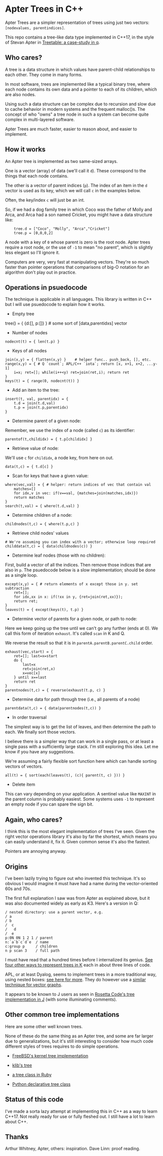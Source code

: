 # Apter Trees in C++

Apter Trees are a simpler representation of trees using just two vectors: `[nodevalues,
parentindices]`.

This repo contains a tree-like data type implemented in C++17, in the style of Stevan Apter in 
[Treetable: a case-study in q](http://archive.vector.org.uk/art10500340).

## Who cares?

A tree is a data structure in which values have parent-child relationships to
each other. They come in many forms.

In most software, trees are implemented like a typical binary tree, where each
node contains its own data and a pointer to each of its children, which are
also nodes. 

Using such a data structure can be complex due to recursion and slow due to
cache behavior in modern systems and the frequent malloc()s. The concept of who
"owns" a tree node in such a system can become quite complex in multi-layered
software.

Apter Trees are much faster, easier to reason about, and easier to implement.

## How it works

An Apter tree is implemented as two same-sized arrays.

One is a vector (array) of data (we'll call it `d`). These correspond to the
things that each node contains.

The other is a vector of parent indices (`p`). The index of an item in the `d`
vector is used as its key, which we will call `c` in the examples below. 

Often, the key/index `c` will just be an int. 

So, if we had a dog family tree in which Coco was the father of Molly and Arca,
and Arca had a son named Cricket, you might have a data structure like:

```
	tree.d = ["Coco", "Molly", "Arca","Cricket"]
	tree.p = [0,0,0,2]
```

A node with a key of `0` whose parent is zero is the root node. Apter trees
require a root node, or the use of `-1` to mean "no parent", which is slightly
less elegant so I'll ignore it.

Computers are very, very fast at manipulating vectors. They're so much faster
than pointer operations that comparisons of big-O notation for an algorithm
don't play out in practice. 

## Operations in psuedocode

The technique is applicable in all languages.  This library is written in C++
but I will use psuedocode to explain how it works.

* Empty tree

tree() = { {d:[], p:[]} }       # some sort of [data,parentidxs] vector

* Number of nodes

```
nodecnt(t) = { len(t.p) }
```

* Keys of all nodes

```
join(x,y) = { flatten(x,y) }    # helper func.. push_back, [], etc.
range(x,y) = { # Q `count`; APL/C++ `iota`; return [x, x+1, x+2, ...y-1]
	i=x; ret=[]; while(i++<y) ret=join(ret,i); return ret
}
keys(t) = { range(0, nodecnt(t)) }
```

* Add an item to the tree:

```
insert(t, val, parentidx) = {
	t.d = join(t.d,val)
	t.p = join(t.p,parentidx)
}
```

* Determine parent of a given node:

Remember, we use the index of a node (called `c`) as its identifier:

```
parentof(t,childidx) = { t.p[childidx] }
```

* Retrieve value of node:

We'll use `c` for `childidx`, a node key, from here on out.

```
data(t,c) = { t.d[c] }
```

* Scan for keys that have a given value:

```
where(vec,val) = { # helper: return indices of vec that contain val
	matches=[]
	for idx,v in vec: if(v==val, {matches=join(matches,idx)})
	return matches
}
search(t,val) = { where(t.d,val) }
```

* Determine children of a node:

```
childnodes(t,c) = { where(t.p,c) }
```

* Retrieve child nodes' values

```
# We're assuming you can index with a vector; otherwise loop required
childdata(t,c) = { data(childnodes(c)) }
```

* Determine leaf nodes (those with no children):

First, build a vector of all the indices. Then remove those indices that are
also in `p`. The psuedocode below is a slow implementation; should be done as a 
single loop.

```
except(x,y) = { # return elements of x except those in y. set subtraction
	ret=[]; 
	for idx,xx in x: if(!xx in y, {ret=join(ret,xx)}); 
	return ret;
}
leaves(t) = { except(keys(t), t.p) }
```

* Determine vector of parents for a given node, or path to node:

Here we keep going up the tree until we can't go any further (ends at 0). We call this form of
iteration `exhaust`. It's called `scan` in K and Q. 

We reverse the result so that it is in `parentA.parentB.parentC.child` order.

```
exhaust(vec,start) = {
	ret=[]; last=x=start
	do {
		last=x
		ret=join(ret,x)
		x=vec[x]
	} until x==last
	return ret
}
parentnodes(t,c) = { reverse(exhaust(t.p, c) }
```

* Determine data for path through tree (i.e., all parents of a node)

```
parentdata(t,c) = { data(parentnodes(t,c)) }
```

* In order traversal

The simplest way is to get the list of leaves, and then determine the path to each. We finally
sort those vectors.

I believe there is a simpler way that can work in a single pass, or at least a single pass
with a sufficiently large stack. I'm still exploring this idea. Let me know if you have any
suggestions.

We're assuming a fairly flexible sort function here which can handle sorting vectors of vectors.

```
all(t) = { sort(each(leaves(t), (c){ parent(t, c) })) }
```

* Delete item 

This can vary depending on your application. A sentinel value like `MAXINT` in
the parent column is probably easiest. Some systems uses `-1` to represent an
empty node if you can spare the sign bit.

## Again, who cares?

I think this is the most elegant implementation of trees I've seen. Given the
right vector operations library it's also by far the shortest, which means you
can easily understand it, fix it. Given common sense it's also the fastest.

Pointers are annoying anyway.

## Origins

I've been lazily trying to figure out who invented this technique. It's so
obvious I would imagine it must have had a name during the vector-oriented 60s
and 70s.

The first full explanation I saw was from Apter as explained above, but it was
also documented widely as early as K3. Here's a version in Q:

```
/ nested directory: use a parent vector, e.g.
/ a
/ b
/  c
/   d
/  e
p:0N 0N 1 2 1 / parent
n:`a`b`c`d`e  / name
c:group p     / children
n p scan 3    / full path
```

I must have read that a hundred times before I internalized its genius.  [See
four other ways to represent trees in K](https://a.kx.com/q/tree.q) each in
about three lines of code.

APL, or at least Dyalog, seems to implement trees in a more traditional way,
using nested boxes: [see here for more](https://dfns.dyalog.com/n_BST.htm).
They do however use a [similar technique for vector
graphs](https://dfns.dyalog.com/n_Graphs.htm).

It appears to be known to J users as seen in [Rosetta Code's tree
implementation in
J](https://rosettacode.org/wiki/Tree_traversal#J:_Alternate_implementation)
(with some illuminating comments).

## Other common tree implementations

Here are some other well known trees. 

None of these do the same thing as an Apter tree, and some are far larger due
to generalizations, but it's still interesting to consider how much code
different styles of trees requires to do simple operations.

* [FreeBSD's kernel tree implementation](https://svnweb.freebsd.org/base/head/sys/sys/tree.h?revision=277642&view=markup)

* [klib's tree](https://github.com/attractivechaos/klib/blob/master/kbtree.h)

* [a tree class in Ruby](https://github.com/ealdent/simple-tree/blob/master/lib/simple_tree.rb)

* [Python declarative tree class](https://github.com/ShuaiW/Python/blob/master/POC/Tree.py)

## Status of this code

I've made a sorta lazy attempt at implementing this in C++ as a way to learn C++17. Not really ready
for use or fully fleshed out. I still have a lot to learn about C++.

## Thanks

Arthur Whitney, Apter, others: inspiration. Dave Linn: proof reading.
